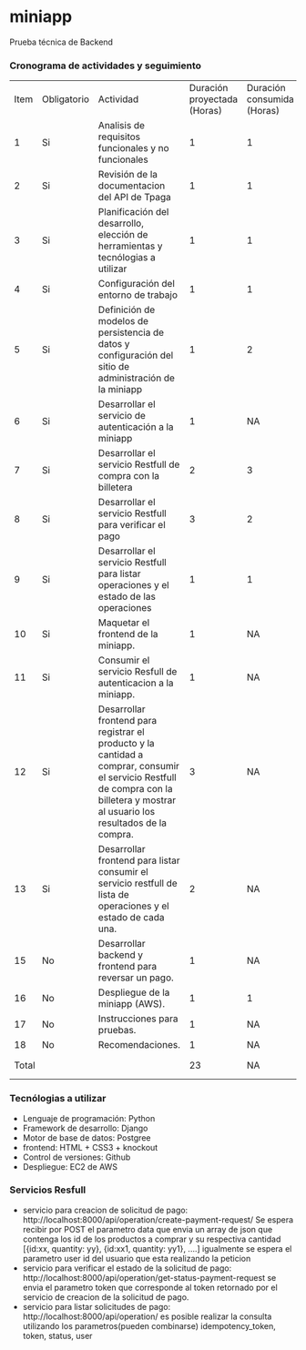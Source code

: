 # miniapp
Prueba técnica de Backend

<h3>Cronograma de actividades y seguimiento</h3>
<table>
  <tr>
    <td>Item</td>
    <td>Obligatorio</td>
    <td>Actividad</td>
    <td>Duración proyectada (Horas)</td>
    <td>Duración consumida (Horas)</td>
    <td>Estado </td>
  </tr>
   <tr>
    <td>1</td>
    <td>Si</td>
    <td>Analisis de requisitos funcionales y no funcionales</td>
    <td>1</td>
    <td>1</td>
    <td>Completada</td>
  </tr>
  <tr>
    <td>2</td>
    <td>Si</td>
    <td>Revisión de la documentacion del API de Tpaga</td>
    <td>1</td>
    <td>1</td>
    <td>Completada</td>
  </tr>
  <tr>
    <td>3</td>
    <td>Si</td>
    <td>Planificación del desarrollo, elección de herramientas y tecnólogias a utilizar</td>
    <td>1</td>
    <td>1</td>
    <td>Completada</td>
  </tr>
  <tr>
    <td>4</td>
    <td>Si</td>
    <td>Configuración del entorno de trabajo</td>
    <td>1</td>
    <td>1</td>
    <td>Completada</td>
  </tr>
  <tr>
    <td>5</td>
    <td>Si</td>
    <td>Definición de modelos de persistencia de datos y configuración del sitio de administración de la miniapp</td>
    <td>1</td>
    <td>2</td>
    <td>Completada</td>
  </tr>
    <tr>
    <td>6</td>
    <td>Si</td>
    <td>Desarrollar el servicio de autenticación a la miniapp</td>
    <td>1</td>
    <td>NA</td>
    <td>Por ejecutar</td>
  </tr>
  <tr>
    <td>7</td>
    <td>Si</td>
    <td>Desarrollar el servicio Restfull de compra con la billetera</td>
    <td>2</td>
    <td>3</td>
    <td>Completada</td>
  </tr>
  <tr>
    <td>8</td>
    <td>Si</td>
    <td>Desarrollar el servicio Restfull para verificar el pago</td>
    <td>3</td>
    <td>2</td>
    <td>Completado</td>
  </tr>
  <tr>
    <td>9</td>
    <td>Si</td>
    <td>Desarrollar el servicio Restfull para listar operaciones y el estado de las operaciones</td>
    <td>1</td>
    <td>1</td>
    <td>Completado</td>
  </tr>
  <tr>
    <td>10</td>
    <td>Si</td>
    <td>Maquetar el frontend de la miniapp.</td>
    <td>1</td>
    <td>NA</td>
    <td>Por ejecutar</td>
  </tr> 
  <tr>
    <td>11</td>
    <td>Si</td>
    <td>Consumir el servicio Resfull de autenticacion a la miniapp.</td>
    <td>1</td>
    <td>NA</td>
    <td>Por ejecutar</td>
  </tr>

  <tr>
    <td>12</td>
    <td>Si</td>
    <td>Desarrollar frontend para registrar el producto y la cantidad a comprar, consumir el servicio Restfull de compra con la billetera y mostrar al usuario los resultados de la compra.</td>
    <td>3</td>
    <td>NA</td>
    <td>Por ejecutar</td>
  </tr>
  <tr>
    <td>13</td>
    <td>Si</td>
    <td>Desarrollar frontend para listar consumir el servicio restfull de lista de operaciones y el estado de cada una.</td>
    <td>2</td>
    <td>NA</td>
    <td>Por ejecutar</td>
  </tr>
  <tr>
    <td>15</td>
    <td>No</td>
    <td>Desarrollar backend y frontend para reversar un pago.</td>
    <td>1</td>
    <td>NA</td>
    <td>Por ejecutar</td>
  </tr>
  <tr>
    <td>16</td>
    <td>No</td>
    <td>Despliegue de la miniapp (AWS).</td>
    <td>1</td>
    <td>1</td>
    <td>Por ejecutar</td>
  </tr>
    <tr>
    <td>17</td>
    <td>No</td>
    <td>Instrucciones para pruebas.</td>
    <td>1</td>
    <td>NA</td>
    <td>Por ejecutar</td>
  </tr>
   <tr>
    <td>18</td>
    <td>No</td>
    <td>Recomendaciones.</td>
    <td>1</td>
    <td>NA</td>
    <td>Por ejecutar</td>
  </tr>
  <tr>
    <td colspan="3">Total</td>
    <td> 23 </td>
    <td> NA </td>
    <td> En ejecución </td>
  </tr>
</table>


<h3>Tecnólogias a utilizar</h3>
<ul>
  <li>Lenguaje de programación: Python</li>
  <li>Framework de desarrollo: Django</li>
  <li>Motor de base de datos: Postgree</li>
  <li>frontend: HTML + CSS3 + knockout</li>
  <li>Control de versiones: Github</li>
  <li>Despliegue: EC2 de AWS</li>
</ul>

<h3>Servicios Resfull</h3>
<ul>
  <li>
    </b>servicio para creacion de solicitud de pago:</b>
    http://localhost:8000/api/operation/create-payment-request/
    Se espera recibir por POST el parametro data que envia un array de json que contenga
    los id de los productos a comprar y su respectiva cantidad
    [{id:xx, quantity: yy}, {id:xx1, quantity: yy1}, ....]
    igualmente se espera el parametro user id del usuario que esta realizando la peticion
  </li>
  <li>
  </b>servicio para verificar el estado de la solicitud de pago:</b>
  http://localhost:8000/api/operation/get-status-payment-request
  se envia el parametro token que corresponde al token retornado por el 
  servicio de creacion de la solicitud de pago.
  </li>
  <li>
    </b>servicio para listar solicitudes de pago:</b>
    http://localhost:8000/api/operation/
     es posible realizar la consulta utilizando los parametros(pueden combinarse) 
     idempotency_token, token, status, user
  </li>
</ul>
